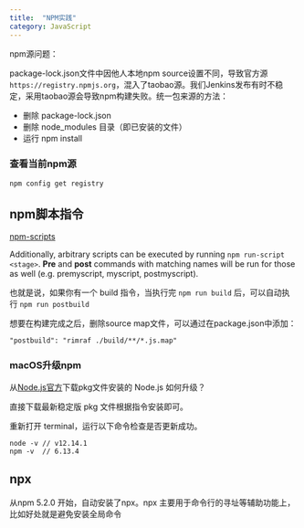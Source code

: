 ```yaml
---
title:  "NPM实践"
category: JavaScript
---
```

npm源问题：

package-lock.json文件中因他人本地npm source设置不同，导致官方源 `https://registry.npmjs.org`，混入了taobao源。我们Jenkins发布有时不稳定，采用taobao源会导致npm构建失败。统一包来源的方法：
- 删除 package-lock.json
- 删除 node_modules 目录（即已安装的文件）
- 运行 npm install

### 查看当前npm源

```bash
npm config get registry
```

<!--more-->

## npm脚本指令

[npm-scripts](https://docs.npmjs.com/misc/scripts)

Additionally, arbitrary scripts can be executed by running `npm run-script <stage>`. **Pre** and **post** commands with matching names will be run for those as well (e.g. premyscript, myscript, postmyscript). 

也就是说，如果你有一个 build 指令，当执行完 `npm run build` 后，可以自动执行 `npm run postbuild`

想要在构建完成之后，删除source map文件，可以通过在package.json中添加：

	"postbuild": "rimraf ./build/**/*.js.map"

### macOS升级npm
从[Node.js官方](https://nodejs.org/zh-cn/)下载pkg文件安装的 Node.js 如何升级？

直接下载最新稳定版 pkg 文件根据指令安装即可。

重新打开 terminal，运行以下命令检查是否更新成功。

    node -v // v12.14.1
    npm -v  // 6.13.4

## npx

从npm 5.2.0 开始，自动安装了npx。npx 主要用于命令行的寻址等辅助功能上，比如好处就是避免安装全局命令